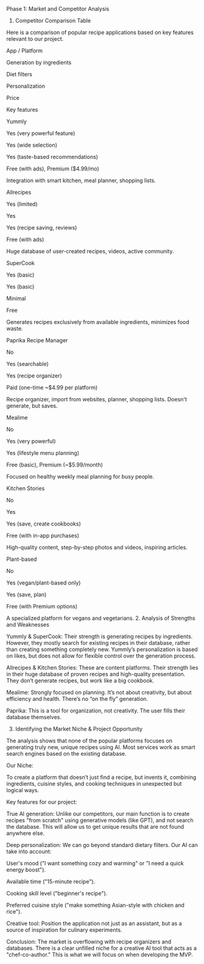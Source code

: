 Phase 1: Market and Competitor Analysis

<!-- This document outlines the research on existing recipe platforms to identify a unique market niche for the AI-Powered Personalized Recipe Generator. -->
1. Competitor Comparison Table

Here is a comparison of popular recipe applications based on key features relevant to our project.

App / Platform

Generation by ingredients

Diet filters

Personalization

Price

Key features

Yummly

Yes (very powerful feature)

Yes (wide selection)

Yes (taste-based recommendations)

Free (with ads), Premium ($4.99/mo)

Integration with smart kitchen, meal planner, shopping lists.

Allrecipes

Yes (limited)

Yes

Yes (recipe saving, reviews)

Free (with ads)

Huge database of user-created recipes, videos, active community.

SuperCook

Yes (basic)

Yes (basic)

Minimal

Free

Generates recipes exclusively from available ingredients, minimizes food waste.

Paprika Recipe Manager

No

Yes (searchable)

Yes (recipe organizer)

Paid (one-time ~$4.99 per platform)

Recipe organizer, import from websites, planner, shopping lists. Doesn't generate, but saves.

Mealime

No

Yes (very powerful)

Yes (lifestyle menu planning)

Free (basic), Premium (~$5.99/month)

Focused on healthy weekly meal planning for busy people.

Kitchen Stories

No

Yes

Yes (save, create cookbooks)

Free (with in-app purchases)

High-quality content, step-by-step photos and videos, inspiring articles.

Plant-based

No

Yes (vegan/plant-based only)

Yes (save, plan)

Free (with Premium options)

A specialized platform for vegans and vegetarians.
2. Analysis of Strengths and Weaknesses

<!-- A brief analysis of each competitor to understand their market position. -->

Yummly & SuperCook: Their strength is generating recipes by ingredients. However, they mostly search for existing recipes in their database, rather than creating something completely new. Yummly’s personalization is based on likes, but does not allow for flexible control over the generation process.

Allrecipes & Kitchen Stories: These are content platforms. Their strength lies in their huge database of proven recipes and high-quality presentation. They don’t generate recipes, but work like a big cookbook.

Mealime: Strongly focused on planning. It’s not about creativity, but about efficiency and health. There’s no “on the fly” generation.

Paprika: This is a tool for organization, not creativity. The user fills their database themselves.

3. Identifying the Market Niche & Project Opportunity

<!-- This section defines our unique selling proposition based on the market gaps. -->

The analysis shows that none of the popular platforms focuses on generating truly new, unique recipes using AI. Most services work as smart search engines based on the existing database.

Our Niche:

To create a platform that doesn’t just find a recipe, but invents it, combining ingredients, cuisine styles, and cooking techniques in unexpected but logical ways.

Key features for our project:

True AI generation: Unlike our competitors, our main function is to create recipes "from scratch" using generative models (like GPT), and not search the database. This will allow us to get unique results that are not found anywhere else.

Deep personalization: We can go beyond standard dietary filters. Our AI can take into account:

User's mood ("I want something cozy and warming" or "I need a quick energy boost").

Available time ("15-minute recipe").

Cooking skill level ("beginner's recipe").

Preferred cuisine style ("make something Asian-style with chicken and rice").

Creative tool: Position the application not just as an assistant, but as a source of inspiration for culinary experiments.

Conclusion: The market is overflowing with recipe organizers and databases. There is a clear unfilled niche for a creative AI tool that acts as a "chef-co-author." This is what we will focus on when developing the MVP.
